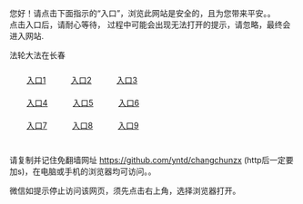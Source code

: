 您好！请点击下面指示的“入口”，浏览此网站是安全的，且为您带来平安。。 <br/>
点击入口后，请耐心等待， 过程中可能会出现无法打开的提示，请忽略，最终会进入网站. </br>

法轮大法在长春<br/>
<div style="padding:10px"><a style="margin:20px" target="_blank" href="https://d3lnf828gqoq8s.cloudfront.net/2Qpsp?cbbdejka" id="ccLink1" rel="nofollow">入口1</a> <a target="_blank" style="margin:20px" href="https://d2jgjsw89yd24n.cloudfront.net/2Qpsp?limdx" id="ccLink2" rel="nofollow">入口2</a> <a style="margin:20px" target="_blank" href="https://d32iblpgonnpl3.cloudfront.net/2Qpsp?pilcguck" id="ccLink3" rel="nofollow">入口3</a></div>

<div style="padding:10px" ><a style="margin:20px" target="_blank" href="https://d3lnf828gqoq8s.cloudfront.net/2Qpsp?cbbdejka" id="ccLink4" rel="nofollow">入口4</a> <a style="margin:20px" href="https://d2jgjsw89yd24n.cloudfront.net/2Qpsp?limdx" target="_blank" id="ccLink5" rel="nofollow">入口5</a> <a style="margin:20px" href="https://d32iblpgonnpl3.cloudfront.net/2Qpsp?pilcguck" target="_blank" id="ccLink6" rel="nofollow">入口6</a></div>

<div style="padding:10px"><a style="margin:20px" target="_blank" href="https://d3lnf828gqoq8s.cloudfront.net/2Qpsp?cbbdejka" id="ccLink7" rel="nofollow">入口7</a> <a style="margin:20px" href="https://d2jgjsw89yd24n.cloudfront.net/2Qpsp?limdx" target="_blank" id="ccLink8" rel="nofollow">入口8</a> <a style="margin:20px" target="_blank" href="https://d32iblpgonnpl3.cloudfront.net/2Qpsp?pilcguck" id="ccLink9" rel="nofollow">入口9</a></div>

<br/>



请复制并记住免翻墙网址 https://github.com/yntd/changchunzx (http后一定要加s)，在电脑或手机的浏览器均可访问。。<br/>

微信如提示停止访问该网页，须先点击右上角，选择浏览器打开。
